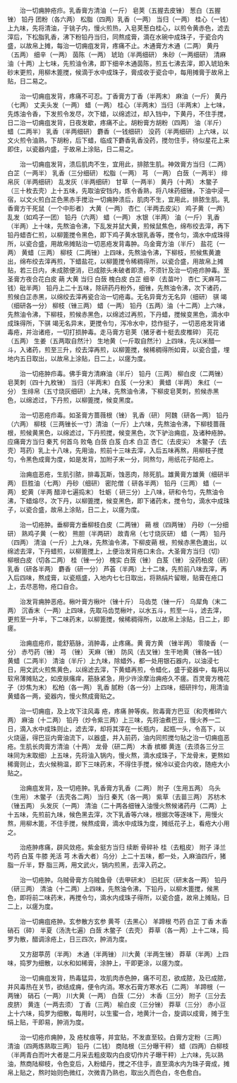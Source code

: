 <!-- { "loadSidebar": true } -->
　　治一切痈肿疮疖。乳香膏方清油（一斤） 皂荚（五握去皮锉） 葱白（五握锉） 铅丹 团粉（各六两） 松脂（四两）乳香（一两） 当归（一两） 桂心（一钱）上九味，先将清油，于铫子内，慢火煎热，入皂荚葱白桂心，以煎令黄赤色，滤去滓后，下松脂乳香，沸下粉铅丹当归，同熬成膏，滴在水碗中成珠子，于瓷合内盛，以故帛上摊，每治一切痈疽发背，疼痛不止。木通膏方木通（二两） 黄丹（五两） 细辛（一两） 茵陈（一两） 琥珀（半两细研） 朱砂（一两细研） 清麻油（十两）上七味，先煎油令沸，即下细辛木通茵陈，煎五七沸去滓，即入琥珀朱砂末更煎，用柳木篦搅，候滴于水中成珠子，膏成收于瓷合中，每用摊膏于故帛上贴，日二易之。

　　治一切痈疽发背，疼痛不可忍。丁香膏方丁香（半两末） 麻油（一斤） 黄丹（七两） 丈夫头发（一两） 蜡（一两） 桂心（半两末）当归（半两末）上七味，先炼油令香，下发煎令发尽，次下蜡，以绵滤过，却入铛中，下黄丹，不住手搅，日二治一切痈疽发背，日夜发歇，疼痛不止。胡粉膏方胡粉（四两） 油（半斤） 蜡（二两半） 乳香（半两细研） 麝香（一钱细研） 没药（半两细研）上六味，以文火煎令油熟，下胡粉，后下蜡，临成下麝香乳香没药，搅勿住手，待似星花上来即住，以瓷器内盛，于故帛上涂贴，日二易之。

　　治一切痈疽发背，溃后肌肉不生，宜用此，排脓生肌。神效膏方当归（二两） 白芷（一两半） 乳香（三分细研） 松脂（一两） 芎 （一两） 白蔹（一两半） 绯帛灰（半两细研） 乱发灰（半两细研） 甘草（一两半） 黄丹（十两） 木鳖子（三十枚去壳）上十五味，先取油安铛内，炼令香熟，将八味药细锉，下油中浸一宿，以文火煎白芷色黑赤手搅治一切痈肿溃后，肌肉不生，宜用此，排脓生肌。乳香膏方干死鼠（一个中形者） 大黄（一两） 杏仁（半两去皮尖） 鸡子黄（一两） 乱发（如鸡子一团） 铅丹（六两） 蜡（一两） 水银（半两） 油（一斤） 乳香（半两）上十味，先熬油令沸，下乱发并鼠大黄，煎候鼠焦色，绵布绞去滓，再下铅丹蜡杏仁煎，以柳篦搅令黑色，即下鸡子黄水银乳香等，搅令匀，滴水中成珠得所，以瓷合盛，用故帛摊贴治一切恶疮发背毒肿。乌金膏方油（半斤） 盐花（一两） 黄蜡（三两） 柳枝（二两锉）上四味，先熬油令沸，下柳枝，煎候焦黄漉出，绵布绞去滓再煎，下蜡盐花，以柳篦搅令稀稠得所，以瓷合盛，用故帛上摊贴，若三日内，未成脓便消，已成脓头未破者即溃，不须针及治一切疮疖肿毒。至圣膏方夜合花白皮 蒴 大黄 当归 白蔹 槐白皮 白芷 细辛（去苗叶） 杏仁 天麻芎二钱）砒半两） 铅丹上二十五味，除研药丹粉外，细锉，先熬油令沸，次下诸药，煎候白芷赤黑，以绵绞去滓再瓷合治一切疮毒。无名异膏方无名异（细研） 骐 竭（细研各一分） 柳枝（锉三两） 蜡（一两） 铅丹（五两）油（十二两）上六味，先熬油令沸，下柳枝，煎候赤黑色，以绵滤过再煎，下丹蜡，搅候变黑色，滴水中成珠得所，下骐 竭无名异末，更搅令匀，泻冷水中，捻作挺子，一切恶疮发背诸毒疮，并治诸疮，一切打损肿毒。走马膏方皂荚（猪牙者十梃去皮椎碎） 芫花（五两） 生姜（五两取自然汁） 生地黄（一斤取自然汁）上四味，先以米醋一斗，入诸药，煎至三升，绞去滓再煎，以柳篦搅，候稀稠得所如膏，以瓷合盛，埋地内五日取出，以故帛上涂贴，日二上，以瘥为度。

　　治一切疮肿疖毒。佛手膏方清麻油（半斤） 铅丹（三两） 柳白皮（二两锉） 皂荚刺（四十九枚锉） 当归（半两末）白芨（一分末） 黄蜡（半两） 朱红（一分） 生绯帛（五寸烧灰细研）上九味，先熬油令沸，下柳皮皂荚刺，煎候赤黑色，以绵滤过，下丹煎，以柳篦搅，候变黑度。

　　治一切恶疮疖毒。如圣膏方蔷薇根（锉） 乳香（研） 阿魏（研各一两） 铅丹（六两） 柳枝（三两锉长一寸）清油（一斤）上六味，先熬油令沸，下柳枝蔷薇根，煎候黄黑色，以绵滤过，下丹煎搅，候变黑色，次下驴治痈疽，及诸种疮肿。应痛膏方当归 秦艽 何首乌 败龟 白蔹 白芨 白术 白芷 杏仁（去皮尖） 木鳖子（去壳）芎药）乳上十八味，先用油，煎前十三味去滓，入后五味再熬，用柳枝子搅匀，令黑色成膏为度，如是发背，加附子末一分，同熬匀，用纸花子贴疮上。

　　治痈疽恶疮，生肌引脓，排毒瓦斯，蚀恶肉，除死肌。雄黄膏方雄黄（细研半两） 巨胜油（七两） 丹砂（细研） 密陀僧（ 研各半两） 铅丹（三两） 蜡（一两） 蛇黄（半两 醋淬七遍捣末） 牡蛎（ 研三分）上八味，研和令匀，先熬油令沸，下蜡熔尽，次下丹，以柳篦搅，候变黑色，即下诸药末，搅令匀，滴水中成珠子，以瓷合盛，故帛上涂贴，日二上，以瘥为度。

　　治一切疮肿。垂柳膏方垂柳枝白皮（二两锉） 蒴 根（四两锉） 丹砂（一分细研） 熟鸡子黄（一枚） 熊胆（半两研） 故青帛（七寸烧灰研） 蜡（一两） 铅丹（四两） 清油（一斤）上九味，先熬油令沸，下柳皮蒴 根，煎候赤黑色漉出，以绵滤去滓，下丹蜡煎，以柳篦搅上，上便治发背疮口未合。大圣膏方当归（切） 柳根白皮（切各二两） 桂（锉一分） 槐实 白蔹（锉） 白芨（锉） 没药柏皮（研）乳香（研各半两） 麝香（研一分） 芦荟（半两）上十二味，先煎前八味去滓，再入后四味，熬成膏，以瓷瓶盛，入地内七七日取出，将熟绢片留眼，贴膏在疮口上，去尽恶物，疮口自合。

　　治发背痈肿恶疮。楸叶膏方楸叶（锉十斤） 马齿苋（锉一斤） 乌犀角（末二两） 沉香末（一两）上四味，先取马齿苋楸叶，以水五斗，煎至一斗，滤去滓，更煎至一升半，下二味药末，以柳篦搅，候稀稠得所，以故帛上涂贴，日二上，即瘥。

　　治痈疽疮疖，能舒筋脉，消肿毒，止疼痛。黄 膏方黄 （锉半两） 零陵香（一分） 赤芍药（锉） 芎 （锉） 天麻（锉） 防风（去叉锉）生干地黄（锉各一钱） 黄蜡（二两半） 清油（半斤）上九味，除蜡外，都一处用银石器内，以油浸七日，用文武火煎焦黄色，以绵滤去滓，下黄蜡再煎，令蜡化，盛于瓷器中，每用以软帛薄摊贴之，如皮肤瘙痒，筋脉紧急，用少许涂摩治痈疮久不瘥。百灵膏方槐花子（炒焦为末） 松柏（各一两） 乳香 腻粉（各一分）上四味，细研拌匀，用清油黄蜡各一两，瓷器内，慢火熬成膏贴之。

　　治一切痈疽，及上攻下注风毒 疮，疼痛 肿等疾。败毒膏方巴豆（和壳椎碎六两） 麻油（十二两） 铅丹（炒令紫三两）上三味，先将油煮巴豆，慢火养一二日，滴入水中成珠则止，滤去滓，却将其滓在一长瓶内， 起瓶一头，令高下，以火烧逼，得巴豆内膏油流下，以器盛，并入前药，油内同煎搅匀贴之治一切痈疽恶疮。生肌长肉膏方清油（十两） 龙骨（研二两） 木香 槟榔 黄连（去须各三分三味同为末取细）上五味，先将油入锅内，慢火熬，滴水成珠子，下龙骨末，更熬如稀膏则止，去火候稍温，即下三味药末，不得住手搅，候冷以瓷合内收，随疮大小贴之。

　　治痈疽发背，及一切疮肿。乳香膏方乳香（二两） 附子（生用五两） 乌头（生用） 木鳖子（去壳各二两） 当归 秦艽（各一两） 紫草（去苗三两） 苏枋木（锉五两） 头发灰（一两） 清油（二十两各细锉入油慢火熬候诸药丹（二两）上十五味，先煎前九味，候色黑去滓，次下乳香等六味，根据次等逐味下，用慢火熬，用柳木篦，不住手搅，候熬成膏，滴水中成珠为度，摊纸花子上，看疮大小用之。

　　治疮肿疼痛，辟风敛疮。紫金挺方当归 续断 骨碎补 桂（去粗皮） 附子 泽兰 芍药 白芨 牛膝 羌活 芎 木香大者）乌分）上二十五味，都一处，入麻油四斤，猪脂一斤半，野 脂三两，用文武火，锅内煎黑，去滓入药之。

　　治一切疮肿。乌贼骨膏方乌贼鱼骨（去甲研末） 旧舡灰（研末各一两） 铅丹（研三两） 清油（十二两）上四味，先熬油令沸，下铅丹，以柳木篦搅，候黑色，即将前二味药末，再搅令匀，滴水内成珠子得所，以瓷合盛，故帛上摊贴，日二上，以瘥为度。

　　治一切痈疽疮肿。玄参散方玄参 黄芩（去黑心） 羊蹄根 芍药 白芷 丁香 木香 硝石（碎） 半夏（汤洗七遍）白蔹 木鳖子（去壳） 莽草（各一两）上十二味，捣罗为散，醋调涂疮上，日三四次，肿消为度。

　　又方甜葶苈（半两） 木通（半两锉） 川大黄（半两生锉） 莽草（半两）上四味，捣罗为细散，以水和如稀膏，涂肿上，干即更涂，以瘥为度。

　　治一切痈疽发背，热毒猛异，攻肌肉赤色肿，痛不可忍，欲成脓，及已成脓，并风毒热在关节，欲结成痈，便令内消。寒水石膏方寒水石（二两） 羊蹄根（一两锉） 硝石（一两） 川大黄（一两） 白蔹（二分） 木香（三分） 附子（三分去皮脐） 黄连（一两去须） 丁香（三两） 榆白皮（三分锉） 莽草（三分） 赤小豆上十六味，捣罗为细散，每用时，以生蜜一合，地黄汁一合，旋调以成膏，摊于生绢上贴，干即易，肿消为度。

　　治一切疮疖痈肿，及 疮杖痕等，并宜贴，不发直至较。白膏方定粉（三两） 清油（四两炼熟取三两） 铅丹（二钱） 商陆根（三分曝干秤） 蜡（四两）白柳枝（半两青白而叶大者是二月采去粗皮取内白皮切作片子曝干秤）上六味，先以熟油，熬商陆柳枝，令色变后，入粉蜡丹，搅之不住手，直至滴水内为珠子膏成，摊帛上贴之，熬时始则色微红，次微青乃熟也，取出久而色白，冬色愈白。

